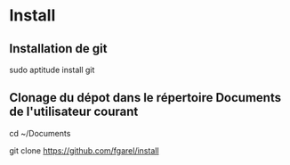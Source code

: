 # Install

## Installation de git
sudo aptitude install git

## Clonage du dépot dans le répertoire Documents de l'utilisateur courant

cd ~/Documents

git clone https://github.com/fgarel/install


